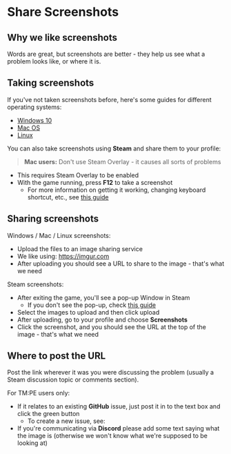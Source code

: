 # Share Screenshots

## Why we like screenshots

Words are great, but screenshots are better - they help us see what a problem looks like, or where it is.

## Taking screenshots

If you've not taken screenshots before, here's some guides for different operating systems:

* [Windows 10](https://www.howtogeek.com/226280/how-to-take-screenshots-in-windows-10/)
* [Mac OS](https://support.apple.com/en-gb/HT201361)
* [Linux](https://itsfoss.com/take-screenshot-linux/)

You can also take screenshots using **Steam** and share them to your profile:

> **Mac users:** Don't use Steam Overlay - it causes all sorts of problems

* This requires Steam Overlay to be enabled
* With the game running, press **F12** to take a screenshot
    * For more information on getting it working, changing keyboard shortcut, etc.,
      see [this guide](http://www.skylinesplanningguide.com/2015/03/guide-to-taking-screenshot.html)

## Sharing screenshots

Windows / Mac / Linux screenshots:

* Upload the files to an image sharing service
* We like using: https://imgur.com
* After uploading you should see a URL to share to the image - that's what we need

Steam screenshots:

* After exiting the game, you'll see a pop-up Window in Steam
    * If you don't see the pop-up,
      check [this guide](https://steamcommunity.com/discussions/forum/1/154644349170123545/)
* Select the images to upload and then click upload
* After uploading, go to your profile and choose **Screenshots**
* Click the screenshot, and you should see the URL at the top of the image - that's what we need

## Where to post the URL

Post the link wherever it was you were discussing the problem (usually a Steam discussion topic or comments section).

For TM:PE users only:

* If it relates to an existing **GitHub** issue, just post it in to the text box and click the green button
    * To create a new issue, see: [](Report-a-Bug.md)
* If you're communicating via **Discord** please add some text saying what the image is (otherwise we won't know what
  we're supposed to be looking at)